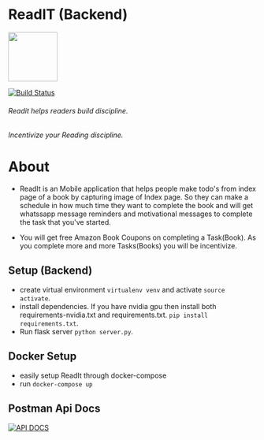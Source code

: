 # ReadIT (Backend)

<img src="https://user-images.githubusercontent.com/68425016/200112210-676c7b74-3768-4a0e-a012-2651601cee34.jpeg" width="100">

[![Build Status](https://travis-ci.org/joemccann/dillinger.svg?branch=master)](https://travis-ci.org/joemccann/dillinger)
###### Readit helps readers build discipline.
###### Incentivize your Reading discipline.  
# About 
- ReadIt is an Mobile application that helps people make todo's from index page of a book by capturing image of Index page. So they can make a schedule in how much time they want to complete the book and will get whatssapp message reminders and motivational messages to complete the task that you've started.

- You will get free Amazon Book Coupons on completing a Task(Book). 
As you complete more and more Tasks(Books) you will be incentivize. 

## Setup (Backend)
- create virtual environment ```virtualenv venv``` and activate ```source activate```.
- install dependencies. If you have nvidia gpu then install both requirements-nvidia.txt and requirements.txt. ```pip install requirements.txt```.
- Run flask server ```python server.py```.

## Docker Setup

- easily setup ReadIt through docker-compose 
- run ```docker-compose up```

## Postman Api Docs
[![API DOCS](https://documenter.getpostman.com/view/19782933/2s8YYCuRdy#intro
)](https://documenter.getpostman.com/view/19782933/2s8YYCuRdy#intro
)
